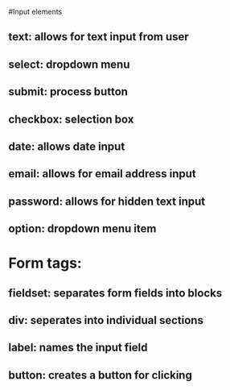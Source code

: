 #Input elements

## text: allows for text input from user

## select: dropdown menu

## submit: process button

## checkbox: selection box

## date: allows date input

## email: allows for email address input

## password: allows for hidden text input

## option: dropdown menu item

# Form tags:

## fieldset: separates form fields into blocks

## div: seperates into individual sections

## label: names the input field

## button: creates a button for clicking